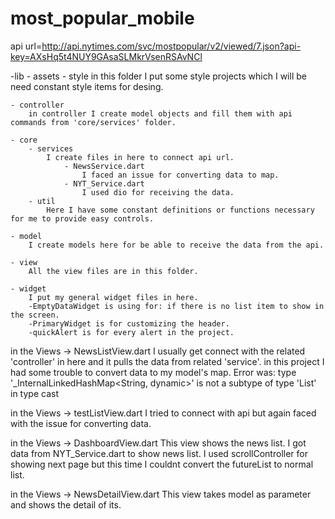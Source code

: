# most_popular_mobile

api url=http://api.nytimes.com/svc/mostpopular/v2/viewed/7.json?api-key=AXsHq5t4NUY9GAsaSLMkrVsenRSAvNCl

-lib 
	- assets
		- style
			in this folder I put some style projects which I will be need constant style items for desing. 
	
	- controller
		in controller I create model objects and fill them with api commands from 'core/services' folder.
		
	- core
		- services
			I create files in here to connect api url.
				- NewsService.dart
					I faced an issue for converting data to map.
				- NYT_Service.dart
					I used dio for receiving the data.
		- util
			Here I have some constant definitions or functions necessary for me to provide easy controls.
			
	- model
		I create models here for be able to receive the data from the api.
	
	- view
		All the view files are in this folder.
	
	- widget
		I put my general widget files in here.
		-EmptyDataWidget is using for: if there is no list item to show in the screen.
		-PrimaryWidget is for customizing the header.
		-quickAlert is for every alert in the project.

in the Views -> NewsListView.dart
	 I usually get connect with the related 'controller' in here and it pulls the data from related 'service'.
	 in this project I had some trouble to convert data to my model's map. Error was:
	 type '_InternalLinkedHashMap<String, dynamic>' is not a subtype of type 'List<dynamic>' in type cast
	 
in the Views -> testListView.dart
	 I tried to connect with api but again faced with the issue for converting data.
	
in the Views -> DashboardView.dart
	 This view shows the news list.
     I got data from NYT_Service.dart to show news list. I used scrollController for
	 showing next page but this time I couldnt convert the futureList to normal list.
	 
in the Views -> NewsDetailView.dart
	 This view takes model as parameter and shows the detail of its.


     
	 